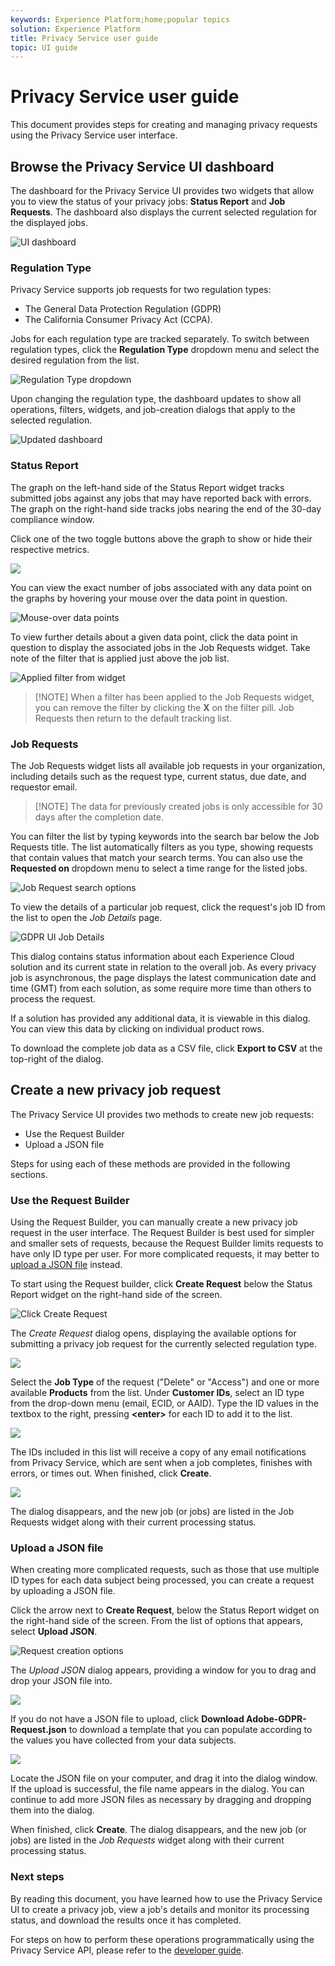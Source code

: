 ```yaml
---
keywords: Experience Platform;home;popular topics
solution: Experience Platform
title: Privacy Service user guide
topic: UI guide
---
```


# Privacy Service user guide

This document provides steps for creating and managing privacy requests using the Privacy Service user interface.

## Browse the Privacy Service UI dashboard

The dashboard for the Privacy Service UI provides two widgets that allow you to view the status of your privacy jobs: **Status Report** and **Job Requests**. The dashboard also displays the current selected regulation for the displayed jobs.

![UI dashboard](../images/user-guide/dashboard.png)

### Regulation Type

Privacy Service supports job requests for two regulation types: 

* The General Data Protection Regulation (GDPR)
* The California Consumer Privacy Act (CCPA). 

Jobs for each regulation type are tracked separately. To switch between regulation types, click the **Regulation Type** dropdown menu and select the desired regulation from the list.

![Regulation Type dropdown](../images/user-guide/regulation.png)

Upon changing the regulation type, the dashboard updates to show all operations, filters, widgets, and job-creation dialogs that apply to the selected regulation.

![Updated dashboard](../images/user-guide/dashboard-update.png)

### Status Report

The graph on the left-hand side of the Status Report widget tracks submitted jobs against any jobs that may have reported back with errors. The graph on the right-hand side tracks jobs nearing the end of the 30-day compliance window.

Click one of the two toggle buttons above the graph to show or hide their respective metrics.

![](../images/user-guide/hide-errors.png)

You can view the exact number of jobs associated with any data point on the graphs by hovering your mouse over the data point in question.

![Mouse-over data points](../images/user-guide/mouse-over.png)

To view further details about a given data point, click the data point in question to display the associated jobs in the Job Requests widget. Take note of the filter that is applied just above the job list.

![Applied filter from widget](../images/user-guide/apply-filter.png)

>[!NOTE] When a filter has been applied to the Job Requests widget, you can remove the filter by clicking the **X** on the filter pill. Job Requests then return to the default tracking list.

### Job Requests

The Job Requests widget lists all available job requests in your organization, including details such as the request type, current status, due date, and requestor email.

>[!NOTE] The data for previously created jobs is only accessible for 30 days after the completion date.

You can filter the list by typing keywords into the search bar below the Job Requests title. The list automatically filters as you type, showing requests that contain values that match your search terms. You can also use the **Requested on** dropdown menu to select a time range for the listed jobs.

![Job Request search options](../images/user-guide/job-search.png)

To view the details of a particular job request, click the request's job ID from the list to open the *Job Details* page.

![GDPR UI Job Details](../images/user-guide/job-details.png)

This dialog contains status information about each Experience Cloud solution and its current state in relation to the overall job. As every privacy job is asynchronous, the page displays the latest communication date and time (GMT) from each solution, as some require more time than others to process the request.

If a solution has provided any additional data, it is viewable in this dialog. You can view this data by clicking on individual product rows.

To download the complete job data as a CSV file, click **Export to CSV** at the top-right of the dialog.

## Create a new privacy job request

The Privacy Service UI provides two methods to create new job requests:

* Use the Request Builder
* Upload a JSON file

Steps for using each of these methods are provided in the following sections.

### Use the Request Builder

Using the Request Builder, you can manually create a new privacy job request in the user interface. The Request Builder is best used for simpler and smaller sets of requests, because the Request Builder limits requests to have only ID type per user. For more complicated requests, it may better to [upload a JSON file](#upload-a-json-file) instead.

To start using the Request builder, click **Create Request** below the Status Report widget on the right-hand side of the screen.

![Click Create Request](../images/user-guide/create-request.png)

The *Create Request* dialog opens, displaying the available options for submitting a privacy job request for the currently selected regulation type.

![](../images/user-guide/request-builder.png)

Select the **Job Type** of the request ("Delete" or "Access") and one or more available **Products** from the list. Under **Customer IDs**, select an ID type from the drop-down menu (email, ECID, or AAID). Type the ID values in the textbox to the right, pressing **\<enter>** for each ID to add it to the list.

![](../images/user-guide/request-builder-fillout.png)

The IDs included in this list will receive a copy of any email notifications from Privacy Service, which are sent when a job completes, finishes with errors, or times out. When finished, click **Create**.

![](../images/user-guide/request-builder-create.png)

The dialog disappears, and the new job (or jobs) are listed in the Job Requests widget along with their current processing status.

### Upload a JSON file

When creating more complicated requests, such as those that use multiple ID types for each data subject being processed, you can create a request by uploading a JSON file.

Click the arrow next to **Create Request**, below the Status Report widget on the right-hand side of the screen. From the list of options that appears, select **Upload JSON**.

![Request creation options](../images/user-guide/create-options.png)

The *Upload JSON* dialog appears, providing a window for you to drag and drop your JSON file into.

![](../images/user-guide/upload-json.png)

If you do not have a JSON file to upload, click **Download Adobe-GDPR-Request.json** to download a template that you can populate according to the values you have collected from your data subjects.


![](../images/user-guide/privacy-template.png)


Locate the JSON file on your computer, and drag it into the dialog window. If the upload is successful, the file name appears in the dialog. You can continue to add more JSON files as necessary by dragging and dropping them into the dialog.

When finished, click **Create**. The dialog disappears, and the new job (or jobs) are listed in the _Job Requests_ widget along with their current processing status.

### Next steps

By reading this document, you have learned how to use the Privacy Service UI to create a privacy job, view a job's details and monitor its processing status, and download the results once it has completed.

For steps on how to perform these operations programmatically using the Privacy Service API, please refer to the [developer guide](../api/getting-started.md).
